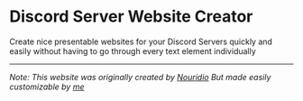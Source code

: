 # Discord Server Website Creator

Create nice presentable websites for your Discord Servers quickly and easily without having to go through
every text element individually

---
*Note: This website was originally created by [Nouridio](https://nouridio.com/) 
But made easily customizable by [me](https://da-xn.com)*
